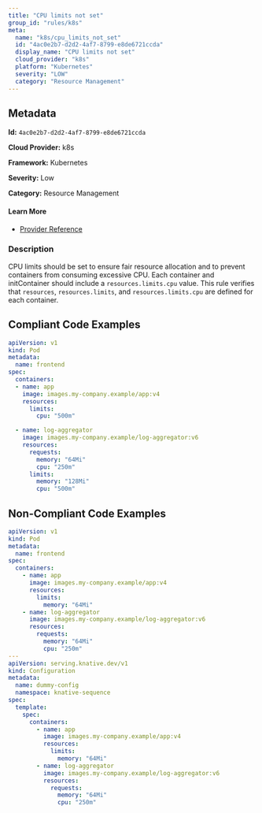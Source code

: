 ```yaml
---
title: "CPU limits not set"
group_id: "rules/k8s"
meta:
  name: "k8s/cpu_limits_not_set"
  id: "4ac0e2b7-d2d2-4af7-8799-e8de6721ccda"
  display_name: "CPU limits not set"
  cloud_provider: "k8s"
  platform: "Kubernetes"
  severity: "LOW"
  category: "Resource Management"
---
```

## Metadata

**Id:** `4ac0e2b7-d2d2-4af7-8799-e8de6721ccda`

**Cloud Provider:** k8s

**Framework:** Kubernetes

**Severity:** Low

**Category:** Resource Management

#### Learn More

 - [Provider Reference](https://kubernetes.io/docs/concepts/configuration/manage-resources-containers/)

### Description

 CPU limits should be set to ensure fair resource allocation and to prevent containers from consuming excessive CPU. Each container and initContainer should include a `resources.limits.cpu` value. This rule verifies that `resources`, `resources.limits`, and `resources.limits.cpu` are defined for each container.


## Compliant Code Examples
```yaml
apiVersion: v1
kind: Pod
metadata:
  name: frontend
spec:
  containers:
  - name: app
    image: images.my-company.example/app:v4
    resources:
      limits:
        cpu: "500m"

  - name: log-aggregator
    image: images.my-company.example/log-aggregator:v6
    resources:
      requests:
        memory: "64Mi"
        cpu: "250m"
      limits:
        memory: "128Mi"
        cpu: "500m"


```
## Non-Compliant Code Examples
```yaml
apiVersion: v1
kind: Pod
metadata:
  name: frontend
spec:
  containers:
    - name: app
      image: images.my-company.example/app:v4
      resources:
        limits:
          memory: "64Mi"
    - name: log-aggregator
      image: images.my-company.example/log-aggregator:v6
      resources:
        requests:
          memory: "64Mi"
          cpu: "250m"
---
apiVersion: serving.knative.dev/v1
kind: Configuration
metadata:
  name: dummy-config
  namespace: knative-sequence
spec:
  template:
    spec:
      containers:
        - name: app
          image: images.my-company.example/app:v4
          resources:
            limits:
              memory: "64Mi"
        - name: log-aggregator
          image: images.my-company.example/log-aggregator:v6
          resources:
            requests:
              memory: "64Mi"
              cpu: "250m"

```